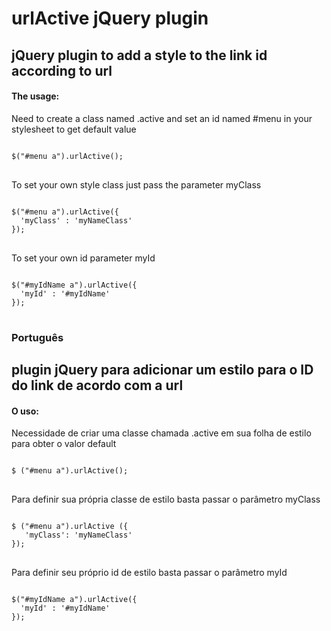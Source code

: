 <h1>urlActive jQuery plugin</h1>

<h2>jQuery plugin to add a style to the link id according to url</h2>

<h4>The usage:</h4>

Need to create a class named .active and set an id named #menu in your stylesheet to get default value
<pre>
<code>
$("#menu a").urlActive();
</code>
</pre>

To set your own style class just pass the parameter myClass

<pre>
<code>
$("#menu a").urlActive({
  'myClass' : 'myNameClass'
});
</code>
</pre>

To set your own id parameter myId

<pre>
<code>
$("#myIdName a").urlActive({
  'myId' : '#myIdName'
});
</code>
</pre>

<h3>Português</h3>

<h2>plugin jQuery para adicionar um estilo para o ID do link de acordo com a url</h2>

<h4>O uso:</h4>

Necessidade de criar uma classe chamada .active em sua folha de estilo para obter o valor default

<pre>
<code>
$ ("#menu a").urlActive();
</code>
</pre>

Para definir sua própria classe de estilo basta passar o parâmetro myClass

<pre>
<code>
$ ("#menu a").urlActive ({
   'myClass': 'myNameClass'
});
</code>
</pre>

Para definir seu próprio id de estilo basta passar o parâmetro myId

<pre>
<code>
$("#myIdName a").urlActive({
  'myId' : '#myIdName'
});
</code>
</pre>
